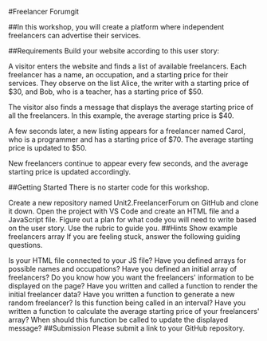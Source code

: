 #Freelancer Forumgit

##In this workshop, you will create a platform where independent freelancers can advertise their services.

##Requirements
Build your website according to this user story:

A visitor enters the website and finds a list of available freelancers. Each freelancer has a name, an occupation, and a starting price for their services. They observe on the list Alice, the writer with a starting price of $30, and Bob, who is a teacher, has a starting price of $50.

The visitor also finds a message that displays the average starting price of all the freelancers. In this example, the average starting price is $40.

A few seconds later, a new listing appears for a freelancer named Carol, who is a programmer and has a starting price of $70. The average starting price is updated to $50.

New freelancers continue to appear every few seconds, and the average starting price is updated accordingly.

##Getting Started
There is no starter code for this workshop.

Create a new repository named Unit2.FreelancerForum on GitHub and clone it down.
Open the project with VS Code and create an HTML file and a JavaScript file.
Figure out a plan for what code you will need to write based on the user story. Use the rubric to guide you.
##Hints
Show example freelancers array
If you are feeling stuck, answer the following guiding questions.

Is your HTML file connected to your JS file?
Have you defined arrays for possible names and occupations?
Have you defined an initial array of freelancers?
Do you know how you want the freelancers' information to be displayed on the page?
Have you written and called a function to render the initial freelancer data?
Have you written a function to generate a new random freelancer?
Is this function being called in an interval?
Have you written a function to calculate the average starting price of your freelancers' array?
When should this function be called to update the displayed message?
##Submission
Please submit a link to your GitHub repository.
